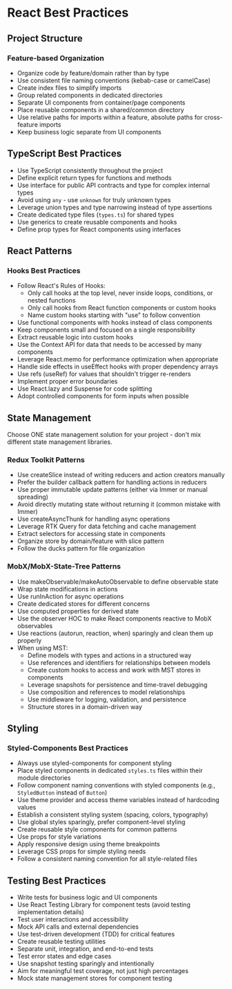 # React Best Practices

## Project Structure

### Feature-based Organization

- Organize code by feature/domain rather than by type
- Use consistent file naming conventions (kebab-case or camelCase)
- Create index files to simplify imports
- Group related components in dedicated directories
- Separate UI components from container/page components
- Place reusable components in a shared/common directory
- Use relative paths for imports within a feature, absolute paths for cross-feature imports
- Keep business logic separate from UI components

## TypeScript Best Practices

- Use TypeScript consistently throughout the project
- Define explicit return types for functions and methods
- Use interface for public API contracts and type for complex internal types
- Avoid using `any` - use `unknown` for truly unknown types
- Leverage union types and type narrowing instead of type assertions
- Create dedicated type files (`types.ts`) for shared types
- Use generics to create reusable components and hooks
- Define prop types for React components using interfaces

## React Patterns

### Hooks Best Practices

- Follow React's Rules of Hooks:
  - Only call hooks at the top level, never inside loops, conditions, or nested functions
  - Only call hooks from React function components or custom hooks
  - Name custom hooks starting with "use" to follow convention
- Use functional components with hooks instead of class components
- Keep components small and focused on a single responsibility
- Extract reusable logic into custom hooks
- Use the Context API for data that needs to be accessed by many components
- Leverage React.memo for performance optimization when appropriate
- Handle side effects in useEffect hooks with proper dependency arrays
- Use refs (useRef) for values that shouldn't trigger re-renders
- Implement proper error boundaries
- Use React.lazy and Suspense for code splitting
- Adopt controlled components for form inputs when possible

## State Management

Choose ONE state management solution for your project - don't mix different state management libraries.

### Redux Toolkit Patterns

- Use createSlice instead of writing reducers and action creators manually
- Prefer the builder callback pattern for handling actions in reducers
- Use proper immutable update patterns (either via Immer or manual spreading)
- Avoid directly mutating state without returning it (common mistake with Immer)
- Use createAsyncThunk for handling async operations
- Leverage RTK Query for data fetching and cache management
- Extract selectors for accessing state in components
- Organize store by domain/feature with slice pattern
- Follow the ducks pattern for file organization

### MobX/MobX-State-Tree Patterns

- Use makeObservable/makeAutoObservable to define observable state
- Wrap state modifications in actions
- Use runInAction for async operations
- Create dedicated stores for different concerns
- Use computed properties for derived state
- Use the observer HOC to make React components reactive to MobX observables
- Use reactions (autorun, reaction, when) sparingly and clean them up properly
- When using MST:
  - Define models with types and actions in a structured way
  - Use references and identifiers for relationships between models
  - Create custom hooks to access and work with MST stores in components
  - Leverage snapshots for persistence and time-travel debugging
  - Use composition and references to model relationships
  - Use middleware for logging, validation, and persistence
  - Structure stores in a domain-driven way

## Styling

### Styled-Components Best Practices

- Always use styled-components for component styling
- Place styled components in dedicated `styles.ts` files within their module directories
- Follow component naming conventions with styled components (e.g., `StyledButton` instead of `Button`)
- Use theme provider and access theme variables instead of hardcoding values
- Establish a consistent styling system (spacing, colors, typography)
- Use global styles sparingly, prefer component-level styling
- Create reusable style components for common patterns
- Use props for style variations
- Apply responsive design using theme breakpoints
- Leverage CSS props for simple styling needs
- Follow a consistent naming convention for all style-related files

## Testing Best Practices

- Write tests for business logic and UI components
- Use React Testing Library for component tests (avoid testing implementation details)
- Test user interactions and accessibility
- Mock API calls and external dependencies
- Use test-driven development (TDD) for critical features
- Create reusable testing utilities
- Separate unit, integration, and end-to-end tests
- Test error states and edge cases
- Use snapshot testing sparingly and intentionally
- Aim for meaningful test coverage, not just high percentages
- Mock state management stores for component testing